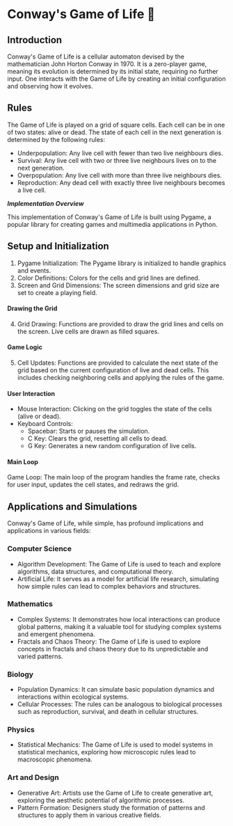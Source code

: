# Conway's Game of Life 👾

## Introduction
Conway's Game of Life is a cellular automaton devised by the mathematician John Horton Conway in 1970. It is a zero-player game, meaning its evolution is determined by its initial state, requiring no further input. One interacts with the Game of Life by creating an initial configuration and observing how it evolves.

## Rules
The Game of Life is played on a grid of square cells. Each cell can be in one of two states: alive or dead. The state of each cell in the next generation is determined by the following rules:

- Underpopulation: Any live cell with fewer than two live neighbours dies.
- Survival: Any live cell with two or three live neighbours lives on to the next generation.
- Overpopulation: Any live cell with more than three live neighbours dies.
- Reproduction: Any dead cell with exactly three live neighbours becomes a live cell.

***Implementation Overview***

This implementation of Conway's Game of Life is built using Pygame, a popular library for creating games and multimedia applications in Python. 

## Setup and Initialization
1) Pygame Initialization: The Pygame library is initialized to handle graphics and events.
2) Color Definitions: Colors for the cells and grid lines are defined.
3) Screen and Grid Dimensions: The screen dimensions and grid size are set to create a playing field.

#### Drawing the Grid
4) Grid Drawing: Functions are provided to draw the grid lines and cells on the screen. Live cells are drawn as filled squares.

#### Game Logic
5) Cell Updates: Functions are provided to calculate the next state of the grid based on the current configuration of live and dead cells. This includes checking neighboring cells and applying the rules of the game.

#### User Interaction
- Mouse Interaction: Clicking on the grid toggles the state of the cells (alive or dead).
- Keyboard Controls:
  - Spacebar: Starts or pauses the simulation.
  - C Key: Clears the grid, resetting all cells to dead.
  - G Key: Generates a new random configuration of live cells.

#### Main Loop
Game Loop: The main loop of the program handles the frame rate, checks for user input, updates the cell states, and redraws the grid.

## Applications and Simulations
Conway's Game of Life, while simple, has profound implications and applications in various fields:

### Computer Science
- Algorithm Development: The Game of Life is used to teach and explore algorithms, data structures, and computational theory.
- Artificial Life: It serves as a model for artificial life research, simulating how simple rules can lead to complex behaviors and structures.
### Mathematics
- Complex Systems: It demonstrates how local interactions can produce global patterns, making it a valuable tool for studying complex systems and emergent phenomena.
- Fractals and Chaos Theory: The Game of Life is used to explore concepts in fractals and chaos theory due to its unpredictable and varied patterns.
### Biology
- Population Dynamics: It can simulate basic population dynamics and interactions within ecological systems.
- Cellular Processes: The rules can be analogous to biological processes such as reproduction, survival, and death in cellular structures.
### Physics
- Statistical Mechanics: The Game of Life is used to model systems in statistical mechanics, exploring how microscopic rules lead to macroscopic phenomena.
### Art and Design
- Generative Art: Artists use the Game of Life to create generative art, exploring the aesthetic potential of algorithmic processes.
- Pattern Formation: Designers study the formation of patterns and structures to apply them in various creative fields.
